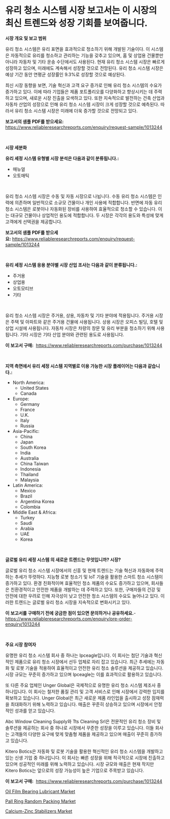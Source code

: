<p><h1>유리 청소 시스템 시장 보고서는 이 시장의 최신 트렌드와 성장 기회를 보여줍니다.</h1></p><p><strong>시장 개요 및 보고 범위</strong></p>
<p><p>유리 청소 시스템은 유리 표면을 효과적으로 청소하기 위해 개발된 기술이다. 이 시스템은 자동적으로 유리를 청소하고 관리하는 기능을 갖추고 있으며, 홈 및 상업용 건물뿐만 아니라 자동차 및 기타 운송 수단에서도 사용된다. 현재 유리 청소 시스템 시장은 빠르게 성장하고 있으며, 미래에도 계속해서 성장할 것으로 전망된다. 유리 청소 시스템 시장은 예상 기간 동안 연평균 성장률인 9.3%로 성장할 것으로 예상된다.</p><p>최신 시장 동향을 보면, 기술 혁신과 고객 요구 증가로 인해 유리 청소 시스템의 수요가 증가하고 있다. 이에 따라 기업들은 제품 포트폴리오를 다양화하고 향상시키는 데 주력하고 있으며, 새로운 시장 진출을 모색하고 있다. 또한 지속적으로 발전하는 건축 산업과 자동차 산업의 성장으로 인해 유리 청소 시스템 시장이 크게 성장할 것으로 예측된다. 따라서 유리 청소 시스템 시장은 미래에 더욱 증가할 것으로 전망되고 있다.</p></p>
<p><strong>보고서의 샘플 PDF를 받으세요:</strong> <a href="https://www.reliableresearchreports.com/enquiry/request-sample/1013244">https://www.reliableresearchreports.com/enquiry/request-sample/1013244</a></p>
<p>&nbsp;</p>
<p><strong>시장 세분화</strong></p>
<p><strong>유리 세정 시스템 유형별 시장 분석은 다음과 같이 분류됩니다.:</strong></p>
<p><ul><li>매뉴얼</li><li>오토매틱</li></ul></p>
<p>&nbsp;</p>
<p><p>유리 청소 시스템 시장은 수동 및 자동 시장으로 나뉩니다. 수동 유리 청소 시스템은 인력에 의존하며 일반적으로 소규모 건물이나 개인 사용에 적합합니다. 반면에 자동 유리 청소 시스템은 로봇이나 자동화된 장비를 사용하여 효율적으로 청소할 수 있습니다. 이는 대규모 건물이나 상업적인 용도에 적합합니다. 두 시장은 각각의 용도와 특성에 맞게 고객에게 선택권을 제공합니다.</p></p>
<p><strong>보고서의 샘플 PDF를 받으세요:</strong>&nbsp;<a href="https://www.reliableresearchreports.com/enquiry/request-sample/1013244">https://www.reliableresearchreports.com/enquiry/request-sample/1013244</a></p>
<p>&nbsp;</p>
<p><strong> 유리 세정 시스템 응용 분야별 시장 산업 조사는 다음과 같이 분류됩니다.:</strong></p>
<p><ul><li>주거용</li><li>상업용</li><li>오토모티브</li><li>기타</li></ul></p>
<p>&nbsp;</p>
<p><p>유리 청소 시스템 시장은 주거용, 상용, 자동차 및 기타 분야에 적용됩니다. 주거용 시장은 주택 및 아파트와 같은 주거용 건물에 사용됩니다. 상용 시장은 오피스 빌딩, 호텔 및 상업 시설에 사용됩니다. 자동차 시장은 차량의 창문 및 유리 부분을 청소하기 위해 사용됩니다. 기타 시장은 기타 산업 분야와 관련된 용도로 사용됩니다.</p></p>
<p><strong>이 보고서 구매:</strong>&nbsp; <a href="https://www.reliableresearchreports.com/purchase/1013244">https://www.reliableresearchreports.com/purchase/1013244</a></p>
<p>&nbsp;</p>
<p><strong>지역 측면에서 유리 세정 시스템 지역별로 이용 가능한 시장 플레이어는 다음과 같습니다.:</strong></p>
<p><ul>
    <li>
        North America:
        <ul>
            <li>United States</li>
            <li>Canada</li>
        </ul>
    </li>
    <li>
        Europe:
        <ul>
            <li>Germany</li>
            <li>France</li>
            <li>U.K.</li>
            <li>Italy</li>
            <li>Russia</li>
        </ul>
    </li>
    <li>
        Asia-Pacific:
        <ul>
            <li>China</li>
            <li>Japan</li>
            <li>South Korea</li>
            <li>India</li>
            <li>Australia</li>
            <li>China Taiwan</li>
            <li>Indonesia</li>
            <li>Thailand</li>
            <li>Malaysia</li>
        </ul>
    </li>
    <li>
        Latin America:
        <ul>
            <li>Mexico</li>
            <li>Brazil</li>
            <li>Argentina Korea</li>
            <li>Colombia</li>
        </ul>
    </li>
    <li>
        Middle East & Africa:
        <ul>
            <li>Turkey</li>
            <li>Saudi</li>
            <li>Arabia</li>
            <li>UAE</li>
            <li>Korea</li>
        </ul>
    </li>
    </ul></p>
<p>&nbsp;</p>
<p><strong>글로벌 유리 세정 시스템 의 새로운 트렌드는 무엇입니까? 시장?</strong></p>
<p><p>글로벌 유리 청소 시스템 시장에서의 신흥 및 현재 트렌드는 기술 혁신과 자동화에 주력하는 추세가 뚜렷하다. 지능형 로봇 청소기 및 IoT 기술을 활용한 스마트 청소 시스템이 증가하고 있다. 환경 친화적이며 효율적인 청소 제품의 수요도 증가하고 있으며, 회사들은 친환경적이고 안전한 제품을 개발하는 데 주력하고 있다. 또한, 구매자들의 건강 및 안전에 대한 우려로 인해 자극성이 낮고 안전한 청소 시스템의 수요도 늘어나고 있다. 이러한 트렌드는 글로벌 유리 청소 시장을 지속적으로 변화시키고 있다.</p></p>
<p><strong>이 보고서를 구매하기 전에 궁금한 점이 있으면 문의하거나 공유하세요.</strong>- <a href="https://www.reliableresearchreports.com/enquiry/pre-order-enquiry/1013244">https://www.reliableresearchreports.com/enquiry/pre-order-enquiry/1013244</a></p>
<p>&nbsp;</p>
<p><strong>주요 시장 참여자</strong></p>
<p><p>유명한 유리 청소 시스템 회사 중 하나는 Ipceagle입니다. 이 회사는 첨단 기술과 혁신적인 제품으로 유리 청소 시장에서 선두 업체로 자리 잡고 있습니다. 최근 추세에는 자동화 및 로봇 기술을 적용하여 효율적이고 안전한 유리 청소 솔루션을 제공하고 있습니다. 시장 규모는 꾸준히 증가하고 있으며 Ipceagle는 이를 효과적으로 활용하고 있습니다.</p><p>또 다른 주요 업체인 Unger Global은 국제적으로 유명한 유리 청소 시스템 제조사 중 하나입니다. 이 회사는 철저한 품질 관리 및 고객 서비스로 인해 시장에서 강력한 입지를 확보하고 있습니다. Unger Global은 최근 새로운 제품 라인업을 출시하고 성장 잠재력을 최대화하기 위해 노력하고 있습니다. 매출은 꾸준히 상승하고 있으며 시장에서 안정적인 성과를 얻고 있습니다.</p><p>Abc Window Cleaning Supply와 Tts Cleaning Srl은 전문적인 유리 청소 장비 및 솔루션을 제공하는 회사 중 하나로 시장에서 꾸준한 성장을 이루고 있습니다. 이들 회사는 고객들의 다양한 요구에 맞게 맞춤형 제품을 제공하고 있으며 매출이 꾸준히 증가하고 있습니다. </p><p>Kitero Botics은 자동화 및 로봇 기술을 활용한 혁신적인 유리 청소 시스템을 개발하고 있는 신생 기업 중 하나입니다. 이 회사는 빠른 성장을 위해 적극적으로 시장에 진출하고 있으며 성공적인 미래를 위해 노력하고 있습니다. 시장 규모와 매출은 현재 작지만 Kitero Botics는 앞으로의 성장 가능성이 높은 기업으로 주목받고 있습니다.</p></p>
<p><strong>이 보고서 구매:</strong>&nbsp;&nbsp;<a href="https://www.reliableresearchreports.com/purchase/1013244">https://www.reliableresearchreports.com/purchase/1013244</a></p>
<p><p><a href="https://github.com/angelajermaine/Market-Research-Report-List-2/blob/main/oil-film-bearing-lubricant-market.md">Oil Film Bearing Lubricant Market</a></p><p><a href="https://github.com/beatblasta/Market-Research-Report-List-2/blob/main/pall-ring-random-packing-market.md">Pall Ring Random Packing Market</a></p><p><a href="https://github.com/shotows/Market-Research-Report-List-1/blob/main/calcium-zinc-stabilizers-market.md">Calcium-Zinc Stabilizers Market</a></p></p>

